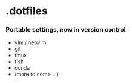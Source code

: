 # .dotfiles
### Portable settings, now in version control

* vim / neovim
* git
* tmux
* fish
* conda
* (more to come ...)

